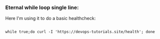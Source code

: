 ### Eternal while loop single line:

Here I'm using it to do a basic healthcheck:

```

while true;do curl -I 'https://devops-tutorials.site/health'; done


```